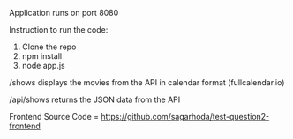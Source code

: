 Application runs on port 8080

Instruction to run the code:
1. Clone the repo
2. npm install
3. node app.js

/shows displays the movies from the API in calendar format (fullcalendar.io)

/api/shows returns the JSON data from the API

Frontend Source Code = https://github.com/sagarhoda/test-question2-frontend
